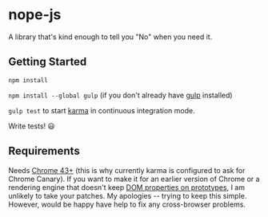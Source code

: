 # nope-js
A library that's kind enough to tell you "No" when you need it.

## Getting Started

`npm install`

`npm install --global gulp` (if you don't already have [gulp](http://gulpjs.com/) installed)

`gulp test` to start [karma](http://karma-runner.github.io/) in continuous integration mode.

Write tests! :smiley:

## Requirements

Needs [Chrome 43+](http://updates.html5rocks.com/2015/04/DOM-attributes-now-on-the-prototype) (this is why currently karma is configured to ask for Chrome Canary). If you want to make it for an earlier version of Chrome or a rendering engine that doesn't keep [DOM properties on prototypes]((http://updates.html5rocks.com/2015/04/DOM-attributes-now-on-the-prototype) ), I am unlikely to take your patches. My apologies -- trying to keep this simple. However, would be happy have help to fix any cross-browser problems.
